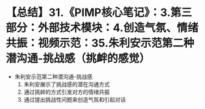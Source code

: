 # 【总结】31.《PIMP核心笔记》：3.第三部分：外部技术模块：4.创造气氛、情绪共振：视频示范：35.朱利安示范第二种潜沟通-挑战感（挑衅的感觉）

-   朱利安示范第二种潜沟通-挑战感
    1.  朱利安展示了挑战感的潜在沟通方式
    2.  通过挑衅的方式引发对方的情绪共振
    3.  通过提出挑战性问题来创造气氛和引起对话